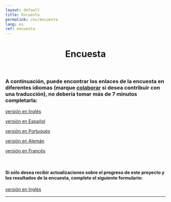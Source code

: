 ```yaml
---
layout: default
title: Encuesta
permalink: /es/encuesta
lang: es
ref: encuesta
---
```


<center>
  <h1> Encuesta </h1>
</center>

<br>

### A continuación, puede encontrar los enlaces de la encuesta en diferentes idiomas (marque [colaborar](link) si desea contribuir con una traducción), no debería tomar más de 7 minutos completarla: 

[versión en Inglés](http://ec2-3-17-144-2.us-east-2.compute.amazonaws.com/index.php/456854?lang=en)

[versión en Español](http://ec2-3-17-144-2.us-east-2.compute.amazonaws.com/index.php/456854?lang=es)

[versión en Portugués](http://ec2-3-17-144-2.us-east-2.compute.amazonaws.com/index.php/456854?lang=pt-BR)

[versión en Alemán](http://ec2-3-17-144-2.us-east-2.compute.amazonaws.com/index.php/456854?lang=de)

[versión en Francés](http://ec2-3-17-144-2.us-east-2.compute.amazonaws.com/index.php/456854?lang=fr)

<br>

#### Si sólo desea recibir actualizaciones sobre el progreso de este proyecto y los resultados de la encuesta, complete el siguiente formulario: 

[versión en Inglés](http://ec2-3-17-144-2.us-east-2.compute.amazonaws.com/index.php/432173?lang=en)

---

<!--
{% raw %}

 <div class="scratch-preview">
 <iframe src="http://ec2-3-17-144-2.us-east-2.compute.amazonaws.com/index.php/456854?lang=en" width="640" height="800" frameborder="1" marginheight="0" marginwidth="0">
 </iframe>

{% endraw %}
-->
